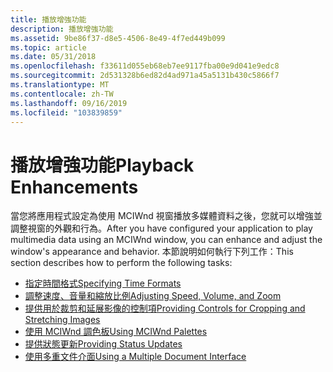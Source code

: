 ```yaml
---
title: 播放增強功能
description: 播放增強功能
ms.assetid: 9be86f37-d8e5-4506-8e49-4f7ed449b099
ms.topic: article
ms.date: 05/31/2018
ms.openlocfilehash: f33611d055eb68eb7ee9117fba00e9d041e9edc8
ms.sourcegitcommit: 2d531328b6ed82d4ad971a45a5131b430c5866f7
ms.translationtype: MT
ms.contentlocale: zh-TW
ms.lasthandoff: 09/16/2019
ms.locfileid: "103839859"
---
```

# <a name="playback-enhancements"></a><span data-ttu-id="747aa-103">播放增強功能</span><span class="sxs-lookup"><span data-stu-id="747aa-103">Playback Enhancements</span></span>

<span data-ttu-id="747aa-104">當您將應用程式設定為使用 MCIWnd 視窗播放多媒體資料之後，您就可以增強並調整視窗的外觀和行為。</span><span class="sxs-lookup"><span data-stu-id="747aa-104">After you have configured your application to play multimedia data using an MCIWnd window, you can enhance and adjust the window's appearance and behavior.</span></span> <span data-ttu-id="747aa-105">本節說明如何執行下列工作：</span><span class="sxs-lookup"><span data-stu-id="747aa-105">This section describes how to perform the following tasks:</span></span>

-   [<span data-ttu-id="747aa-106">指定時間格式</span><span class="sxs-lookup"><span data-stu-id="747aa-106">Specifying Time Formats</span></span>](specifying-time-formats.md)
-   [<span data-ttu-id="747aa-107">調整速度、音量和縮放比例</span><span class="sxs-lookup"><span data-stu-id="747aa-107">Adjusting Speed, Volume, and Zoom</span></span>](adjusting-speed--volume--and-zoom.md)
-   [<span data-ttu-id="747aa-108">提供用於裁剪和延展影像的控制項</span><span class="sxs-lookup"><span data-stu-id="747aa-108">Providing Controls for Cropping and Stretching Images</span></span>](providing-controls-for-cropping-and-stretching-images.md)
-   [<span data-ttu-id="747aa-109">使用 MCIWnd 調色板</span><span class="sxs-lookup"><span data-stu-id="747aa-109">Using MCIWnd Palettes</span></span>](using-mciwnd-palettes.md)
-   [<span data-ttu-id="747aa-110">提供狀態更新</span><span class="sxs-lookup"><span data-stu-id="747aa-110">Providing Status Updates</span></span>](providing-status-updates.md)
-   [<span data-ttu-id="747aa-111">使用多重文件介面</span><span class="sxs-lookup"><span data-stu-id="747aa-111">Using a Multiple Document Interface</span></span>](using-a-multiple-document-interface.md)

 

 




